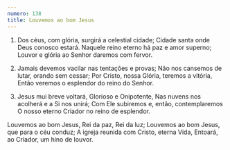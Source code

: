 ```yaml
---
numero: 138
title: Louvemos ao bom Jesus
---
```

1. Dos céus, com glória, surgirá a celestial cidade;
Cidade santa onde Deus conosco estará.
Naquele reino eterno há paz e amor superno;
Louvor e glória ao Senhor daremos com fervor.

2. Jamais devemos vacilar nas tentações e provas;
Não nos cansemos de lutar, orando sem cessar;
Por Cristo, nossa Glória, teremos a vitória,
Então veremos o esplendor do reino do Senhor.

3. Jesus mui breve voltará, Glorioso e Onipotente,
Nas nuvens nos acolherá e a Si nos unirá;
Com Ele subiremos e, então, contemplaremos
O nosso eterno Criador no reino de esplendor.

Louvemos ao bom Jesus, Rei da paz, Rei da luz;
Louvemos ao bom Jesus, que para o céu conduz;
A igreja reunida com Cristo, eterna Vida,
Entoará, ao Criador, um hino de louvor.
